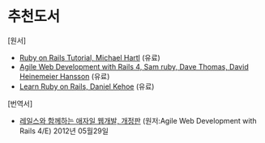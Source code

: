 # 추천도서

[원서]

* [Ruby on Rails Tutorial, Michael Hartl](http://www.railstutorial.org) (유료)
* [Agile Web Development with Rails 4, Sam ruby, Dave Thomas, David Heinemeier Hansson](http://pragprog.com/book/rails4/agile-web-development-with-rails-4) (유료)
* [Learn Ruby on Rails, Daniel Kehoe](http://learn-rails.com/learn-ruby-on-rails.html) (유료)

[번역서]

* [레일스와 함께하는 애자일 웹개발, 개정판](http://book.interpark.com/product/BookDisplay.do?_method=Detail&sc.shopNo=0000400000&dispNo=&sc.prdNo=210459099) (원저:Agile Web Development with Rails 4/E) 2012년 05월29일
